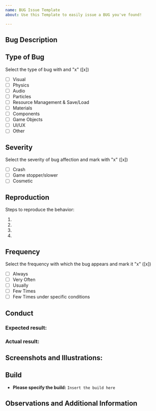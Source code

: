 ```yaml
---
name: BUG Issue Template
about: Use this Template to easily issue a BUG you've found!

---
```


## Bug Description


## Type of Bug 
Select the type of bug with and "x" ([x])

* [ ] Visual 
* [ ] Physics 
* [ ] Audio 
* [ ] Particles
* [ ] Resource Management & Save/Load 
* [ ] Materials 
* [ ] Components
* [ ] Game Objects
* [ ] UI/UX 
* [ ] Other

## Severity
Select the severity of bug affection and mark with "x" ([x])

- [ ] Crash 
- [ ] Game stopper/slower
- [ ] Cosmetic 

## Reproduction
Steps to reproduce the behavior:

 1. 
 
 2. 
 
 3. 

 4. 

## Frequency
Select the frequency with which the bug appears and mark it "x" ([x])

* [ ] Always
* [ ] Very Often
* [ ] Usually
* [ ] Few Times
* [ ] Few Times under specific conditions

## Conduct 
### Expected result:


### Actual result:


## Screenshots and Illustrations:


## Build
- **Please specify the build:** ``Insert the build here``


## Observations and Additional Information
